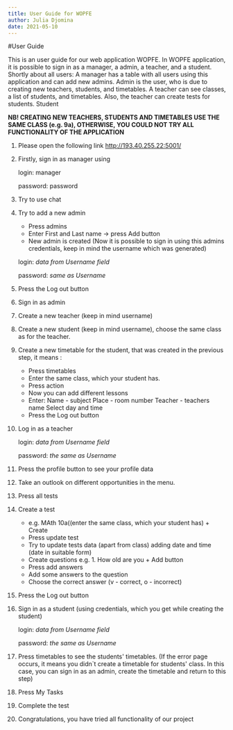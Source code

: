```yaml
---
title: User Guide for WOPFE
author: Julia Djomina
date: 2021-05-10
---
```


#User Guide

This is an user guide for our web application WOPFE. In WOPFE application, it is possible to sign in as a manager, 
a admin, a teacher, and a student.
Shortly about all users:
A manager has a table with all users using this application and can add new admins. 
Admin is the user, who is due to creating new teachers, students, and timetables. 
A teacher can see classes, a list of students, and timetables. Also, the teacher can create tests for students.
Student  

**NB! CREATING NEW TEACHERS, STUDENTS AND TIMETABLES USE THE SAME CLASS (e.g. 9a), OTHERWISE, YOU COULD NOT TRY ALL FUNCTIONALITY OF THE APPLICATION**

1. Please open the following link http://193.40.255.22:5001/
2. Firstly, sign in as manager using 


    login: manager

    password: password


3. Try to use chat
4. Try to add a new admin 
    - Press admins
    - Enter First and Last name -> press Add  button
    - New admin is created (Now it is possible to sign in using this admins credentials, keep in mind the username which was generated)

    login: _data from Username field_

    password: _same as Username_
    
5. Press the Log out button
6. Sign in as admin 
7. Create a new teacher (keep in mind username)
8. Create a new student (keep in mind username), choose the same class as for the teacher.
9. Create a new timetable for the student, that was created in the previous step, it means :
    - Press timetables
    - Enter the same class, which your student has. 
    - Press action
    - Now you can add different lessons
    - Enter:
        Name - subject
        Place - room number
        Teacher - teachers name
        Select day and time
    - Press the Log out button
10. Log in as a teacher

    login: _data from Username field_

    password: _the same as Username_

11. Press the profile button to see your profile data
12. Take an outlook on different opportunities in the menu. 
13. Press all tests
14. Create a test 
    - e.g. MAth 10a((enter the same class, which your student has) + Create
    - Press update test
    - Try to update tests data (apart from class) adding date and time (date in suitable form)
    - Create questions 
        e.g. 1. How old are you + Add button
    - Press add answers
    - Add some answers to the question 
    - Choose the correct answer (v - correct, o - incorrect) 
15. Press the Log out button
16. Sign in as a student (using credentials, which you get while creating the student)

    login: _data from Username field_

    password: _the same as Username_

17. Press timetables to see the students' timetables. (If the error page occurs, it means you didn`t create a timetable for  students' class. In this case, you can sign in as an admin, create the timetable and return to this step)
18. Press My Tasks
19. Complete the test
20. Congratulations, you have tried all functionality of our project



    




